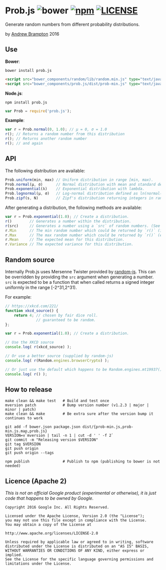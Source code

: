 Prob.js ![bower](https://img.shields.io/bower/v/prob.js.svg) [![npm](https://img.shields.io/npm/v/prob.js.svg)](https://www.npmjs.com/package/prob.js) [![LICENSE](https://img.shields.io/npm/l/prob.js.svg)](https://raw.githubusercontent.com/bramp/prob.js/master/LICENSE)
=======
Generate random numbers from different probability distributions.

by [Andrew Brampton](https://bramp.net) 2016

Use
---

**Bower**:
```shell
bower install prob.js
```

```html
<script src="bower_components/random/lib/random.min.js" type="text/javascript" ></script>
<script src="bower_components/prob.js/dist/prob-min.js" type="text/javascript" ></script>
```

**Node.js**:
```shell
npm install prob.js
```

```js
var Prob = require('prob.js');
```

**Example**:
```js
var r = Prob.normal(0, 1.0); // μ = 0, σ = 1.0 
r(); // Returns a random number from this distribution
r(); // Returns another random number
r(); // and again
```

API
---

The following distribution are available:

```js
Prob.uniform(min, max) // Uniform distribution in range [min, max).
Prob.normal(μ, σ)      // Normal distribution with mean and standard deviation.
Prob.exponential(λ)    // Exponential distribution with lambda.
Prob.lognormal(μ, σ)   // Log-normal distribution defined as ln(normal(μ, σ)).
Prob.zipf(s, N)        // Zipf's distribution returning integers in range [1, N]
```

After generating a distribution, the following methods are available:

```js
var r = Prob.exponential(1.0); // Create a distribution.
r()        // Generates a number within the distribution.
r(src)     // Generates a number using a `src` of random numbers. (See note below.)
r.Min      // The min random number which could be returned by `r()` (inclusive).
r.Max      // The max random number which could be returned by `r()` (exclusive).
r.Mean     // The expected mean for this distribution.
r.Variance // The expected variance for this distribution.
```

Random source
-------------

Internally Prob.js uses Mersenne Twister provided by [random-js](https://github.com/ckknight/random-js). This can be overridden by providing the `src` argument when generating a number. `src` is expected to be a function that when called returns a signed integer uniformly in the range [-2^31,2^31).

For example:

```js
// https://xkcd.com/221/
function xkcd_source() {
	return 4; // chosen by fair dice roll.
	          // guaranteed to be random.
};

var r = Prob.exponential(1.0); // Create a distribution.

// Use the XKCD source
console.log( r(xkcd_source) );

// Or use a better source (supplied by random-js)
console.log( r(Random.engines.browserCrypto) );

// Or just use the default which happens to be Random.engines.mt19937().autoSeed()
console.log( r() );
```

How to release
--------------

```shell
make clean && make test   # Build and test once
mversion patch            # Bump version number (v1.2.3 | major | minor | patch)
make clean && make        # Be extra sure after the version bump it continues to work

git add -f bower.json package.json dist/{prob-min.js,prob-min.js.map,prob.js}
VERSION=v`mversion | tail -n 1 | cut -d ' ' -f 2`
git commit -m "Releasing version $VERSION"
git tag $VERSION
git push origin
git push origin --tags

npm publish               # Publish to npm (publishing to bower is not needed)
```

Licence (Apache 2)
------------------
*This is not an official Google product (experimental or otherwise), it is
just code that happens to be owned by Google.*

```
Copyright 2016 Google Inc. All Rights Reserved.

Licensed under the Apache License, Version 2.0 (the "License");
you may not use this file except in compliance with the License.
You may obtain a copy of the License at

http://www.apache.org/licenses/LICENSE-2.0

Unless required by applicable law or agreed to in writing, software
distributed under the License is distributed on an "AS IS" BASIS,
WITHOUT WARRANTIES OR CONDITIONS OF ANY KIND, either express or implied.
See the License for the specific language governing permissions and
limitations under the License.
```
